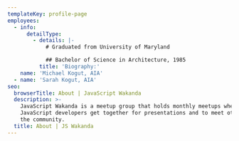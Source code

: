 ```yaml
---
templateKey: profile-page
employees:
  - info:
      detailType:
        - details: |-
            # Graduated from University of Maryland

            ## Bachelor of Science in Architecture, 1985
          title: 'Biography:'
    name: 'Michael Kogut, AIA'
  - name: 'Sarah Kogut, AIA'
seo:
  browserTitle: About | JavaScript Wakanda
  description: >-
    JavaScript Wakanda is a meetup group that holds monthly meetups where
    JavaScript developers get together for presentations and to meet others in
    the community.
  title: About | JS Wakanda
---
```


